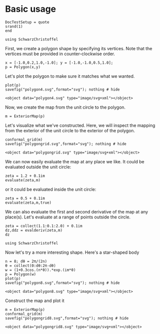# Basic usage

```@meta
DocTestSetup = quote
srand(1)
end
```

```@setup mapconstruct
using SchwarzChristoffel
```

First, we create a polygon shape by specifying its vertices. Note that the vertices must be provided in counter-clockwise order.

```@repl mapconstruct
x = [-1.0,0.2,1.0,-1.0]; y = [-1.0,-1.0,0.5,1.0];
p = Polygon(x,y)
```

Let's plot the polygon to make sure it matches what we wanted.
```@repl mapconstruct
plot(p)
savefig("polygon4.svg",format="svg"); nothing # hide
```

```@raw html
<object data="polygon4.svg" type="image/svg+xml"></object>
```

Now, we create the map from the unit circle to the polygon.

```@repl mapconstruct
m = ExteriorMap(p)
```

Let's visualize what we've constructed. Here, we will inspect the
mapping from the exterior of the unit circle to the exterior of the polygon.

```@repl mapconstruct
conformal_grid(m)
savefig("polygongrid.svg",format="svg"); nothing # hide
```

```@raw html
<object data="polygongrid.svg" type="image/svg+xml"></object>
```

We can now easily evaluate the map at any place we like. It could be evaluated
outside the unit circle:
```@repl mapconstruct
zeta = 1.2 + 0.1im
evaluate(zeta,m)
```

or it could be evaluated inside the unit circle:
```@repl mapconstruct
zeta = 0.5 + 0.1im
evaluate(zeta,m,true)
```

We can also evaluate the first and second derivative of the map at any place(s).
Let's evaluate at a range of points outside the circle.
```@repl mapconstruct
zeta = collect(1.1:0.1:2.0) + 0.1im
dz,ddz = evalderiv(zeta,m)
dz
```
```@setup mapconstruct2
using SchwarzChristoffel
```

Now let's try a more interesting shape. Here's a star-shaped body
```@repl mapconstruct2
n = 8; dθ = 2π/(2n)
θ = collect(0:dθ:2π-dθ)
w = (1+0.3cos.(n*θ)).*exp.(im*θ)
p = Polygon(w)
plot(p)
savefig("polygon8.svg",format="svg"); nothing # hide
```
```@raw html
<object data="polygon8.svg" type="image/svg+xml"></object>
```

Construct the map and plot it
```@repl mapconstruct2
m = ExteriorMap(p)
conformal_grid(m)
savefig("polygongrid8.svg",format="svg"); nothing # hide
```
```@raw html
<object data="polygongrid8.svg" type="image/svg+xml"></object>
```
